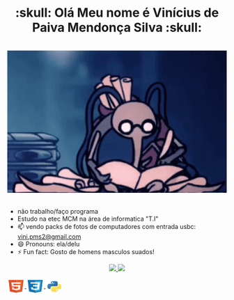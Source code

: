   <h1 align="center">:skull: Olá Meu nome é Vinícius de Paiva Mendonça Silva :skull:</h1>
   <br>

<div align="center">
  <img width="800px" src="https://github.com/projvinipaiva/gif/blob/main/hollow-knight.gif">
</div>

<br>

- não trabalho/faço programa
- Estudo na etec MCM na área de informatica "T.I"
- 📫 vendo packs de fotos de computadores com entrada usbc: vini.pms2@gmail.com
- 😄 Pronouns: ela/delu
- ⚡ Fun fact: Gosto de homens masculos suados!
<div align="center">
  <a href="https://github.com/projvinipaiva">
  <img height="180em" src="https://github-readme-stats.vercel.app/api?username=projvinipaiva&show_icons=true&theme=dracula&include_all_commits=true&count_private=true"/>
  <img height="180em" src="https://github-readme-stats.vercel.app/api/top-langs/?username=projvinipaiva&layout=compact&langs_count=7&theme=dracula"/>
</div>
<div style="display: inline_block"><br>
  <img align="center" alt="Rafa-HTML" height="30" width="40" src="https://raw.githubusercontent.com/devicons/devicon/master/icons/html5/html5-original.svg">
  <img align="center" alt="Rafa-CSS" height="30" width="40" src="https://raw.githubusercontent.com/devicons/devicon/master/icons/css3/css3-original.svg">
  <img align="center" alt="Rafa-Python" height="30" width="40" src="https://raw.githubusercontent.com/devicons/devicon/master/icons/python/python-original.svg">
</div>




